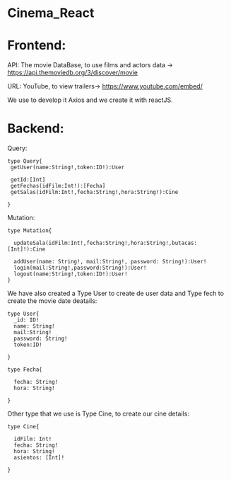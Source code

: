 # Cinema_React


# Frontend:


API: The movie DataBase, to use films and actors data -> https://api.themoviedb.org/3/discover/movie


URL: YouTube, to view trailers-> https://www.youtube.com/embed/



We use to develop it Axios and we create it with reactJS.



# Backend:


Query:



    type Query{
     getUser(name:String!,token:ID!):User

     getId:[Int]
     getFechas(idFilm:Int!):[Fecha]
     getSalas(idFilm:Int!,fecha:String!,hora:String!):Cine

    }

Mutation:


    type Mutation{

      updateSala(idFilm:Int!,fecha:String!,hora:String!,butacas:[Int]!):Cine

      addUser(name: String!, mail:String!, password: String!):User!
      login(mail:String!,password:String!):User!
      logout(name:String!,token:ID!):User!
    }


We have also created a Type User to create de user data and Type fech to create the movie date deatails:





    type User{
      _id: ID!
      name: String!
      mail:String!
      password: String!
      token:ID!
      
    }

    type Fecha{

      fecha: String!
      hora: String!

    }


Other type that we use is Type Cine, to create our cine details:




    type Cine{

      idFilm: Int!
      fecha: String!
      hora: String!
      asientos: [Int]!

    }



